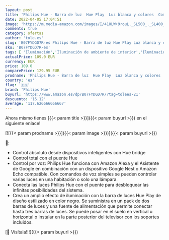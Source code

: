 ```yaml
---
layout: post
title: 'Philips Hue - Barra de luz  Hue Play  Luz blanca y colores  Compatible con Alexa y Google Home  Negro - 2 Unidades'
date: 2022-04-05 17:04:51
image: 'https://m.media-amazon.com/images/I/41OLW+9rouL._SL500_._SL400_.jpg'
comments: true
category: ofertas
author: 'tole.es'
slug: 'B07FYDGD7R-es Philips Hue - Barra de luz Hue Play Luz blanca y colores...'
sku: 'B07FYDGD7R-es'
tags: [ 'Iluminación','Iluminación de ambiente de interior','Iluminación de interior','Iluminación decorativa y para usos específicos de interior','alexa','google','home','hue','philips','philips hue', ]
actualPrice: 109.0 EUR
currency: EUR
price: 109.0
comparePrice: 129.95 EUR
prodname: 'Philips Hue - Barra de luz  Hue Play  Luz blanca y colores  Compatible con Alexa y Google Home  Negro - 2 Unidades'
country: 'es'
flag: '🇪🇸'
brand: 'Philips Hue'
buyurl: 'https://www.amazon.es/dp/B07FYDGD7R/?tag=tolees-21'
descuento: '16.12'
average: '117.626666666667'
---
```


Ahora mismo tienes [{{< param title >}}]({{< param buyurl >}}) en el siguiente enlace!

[![{{< param prodname >}}]({{< param image >}})]({{< param buyurl >}})

🔎:

- Control absoluto desde dispositivos inteligentes con Hue bridge
- Control total con el puente Hue
- Control por voz: Philips Hue funciona con Amazon Alexa y el Asistente de Google en combinación con un dispositivo Google Nest o Amazon Echo compatible. Con comandos de voz simples se pueden controlar varias luces en una habitación o solo una lámpara.
- Conecta las luces Philips Hue con el puente para desbloquear las infinitas posibilidades del sistema.
- Crea un amplio efecto de iluminación con la barra de luces Hue Play de diseño estilizado en color negro. Se suministra en un pack de dos barras de luces y una fuente de alimentación que permite conectar hasta tres barras de luces. Se puede posar en el suelo en vertical u horizontal o instalar en la parte posterior del televisor con los soportes incluidos.

[🛒 Visítala!!!]({{< param buyurl >}})

